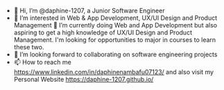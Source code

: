 - 👋 Hi, I’m @daphine-1207, a Junior Software Engineer
- 👀 I’m interested in Web & App Development, UX/UI Design and Product Management
🌱 I’m currently doing Web and App Development but also aspiring to get a high knowledge of UX/UI Design and Product Management. I'm looking for opportunities to major in courses to learn these two.
- 💞️ I’m looking forward to collaborating on software engineering projects
- 📫 How to reach me  https://www.linkedin.com/in/daphinenambafu07123/ and also visit my Personal Website https://daphine-1207.github.io/

<!---
daphine-1207/daphine-1207 is a ✨ special ✨ repository because its `README.md` (this file) appears on your GitHub profile.
You can click the Preview link to take a look at your changes.
--->
